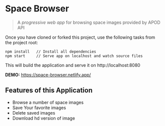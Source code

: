# Space Browser

> A _progressive web app_ for browsing space images provided by APOD API

Once you have cloned or forked this project, use the following tasks from the project root:

```
npm install   // Install all dependencies
npm start     // Serve app on localhost and watch source files
```

This will build the application and serve it on http://localhost:8080

**DEMO:** https://space-browser.netlify.app/

## Features of this Application

- Browse a number of space images
- Save Your favorite images
- Delete saved images
- Download hd version of image
